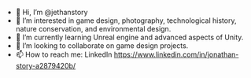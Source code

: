 - 👋 Hi, I’m @jethanstory
- 👀 I’m interested in game design, photography, technological history, nature conservation, and environmental design.
- 🌱 I’m currently learning Unreal engine and advanced aspects of Unity.
- 💞️ I’m looking to collaborate on game design projects.
- 📫 How to reach me: LinkedIn https://www.linkedin.com/in/jonathan-story-a2879420b/

<!---
jethanstory/jethanstory is a ✨ special ✨ repository because its `README.md` (this file) appears on your GitHub profile.
You can click the Preview link to take a look at your changes.
--->
